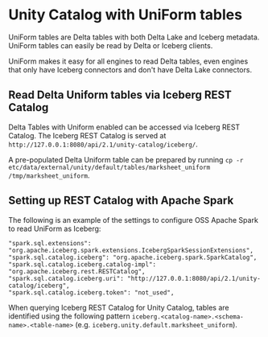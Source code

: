# Unity Catalog with UniForm tables

UniForm tables are Delta tables with both Delta Lake and Iceberg metadata.  UniForm tables can easily be read by Delta or Iceberg clients.

UniForm makes it easy for all engines to read Delta tables, even engines that only have Iceberg connectors and don't have Delta Lake connectors.

## Read Delta Uniform tables via Iceberg REST Catalog

Delta Tables with Uniform enabled can be accessed via Iceberg REST Catalog. The Iceberg REST Catalog is served at
`http://127.0.0.1:8080/api/2.1/unity-catalog/iceberg/`.

A pre-populated Delta Uniform table can be prepared by running `cp -r etc/data/external/unity/default/tables/marksheet_uniform /tmp/marksheet_uniform`.

## Setting up REST Catalog with Apache Spark

The following is an example of the settings to configure OSS Apache Spark to read UniForm as Iceberg:

```
"spark.sql.extensions": "org.apache.iceberg.spark.extensions.IcebergSparkSessionExtensions",
"spark.sql.catalog.iceberg": "org.apache.iceberg.spark.SparkCatalog",
"spark.sql.catalog.iceberg.catalog-impl": "org.apache.iceberg.rest.RESTCatalog",
"spark.sql.catalog.iceberg.uri": "http://127.0.0.1:8080/api/2.1/unity-catalog/iceberg",
"spark.sql.catalog.iceberg.token": "not_used",
```

When querying Iceberg REST Catalog for Unity Catalog, tables are identified using the following pattern `iceberg.<catalog-name>.<schema-name>.<table-name>` (e.g. `iceberg.unity.default.marksheet_uniform`).